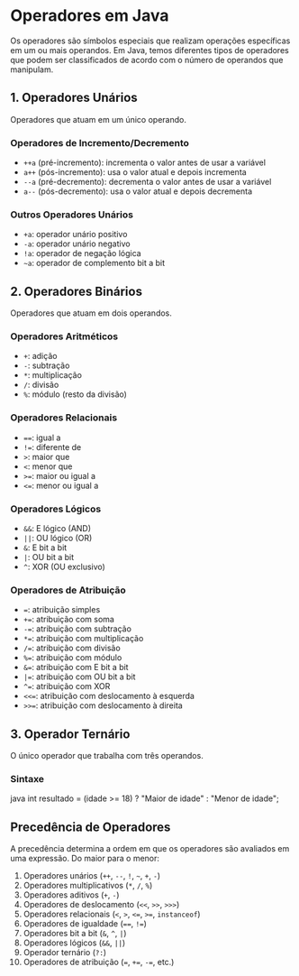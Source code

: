 # Operadores em Java

Os operadores são símbolos especiais que realizam operações específicas em um ou mais operandos. Em Java, temos diferentes tipos de operadores que podem ser classificados de acordo com o número de operandos que manipulam.

## 1. Operadores Unários
Operadores que atuam em um único operando.

### Operadores de Incremento/Decremento
- `++a` (pré-incremento): incrementa o valor antes de usar a variável
- `a++` (pós-incremento): usa o valor atual e depois incrementa
- `--a` (pré-decremento): decrementa o valor antes de usar a variável
- `a--` (pós-decremento): usa o valor atual e depois decrementa

### Outros Operadores Unários
- `+a`: operador unário positivo
- `-a`: operador unário negativo
- `!a`: operador de negação lógica
- `~a`: operador de complemento bit a bit

## 2. Operadores Binários
Operadores que atuam em dois operandos.

### Operadores Aritméticos
- `+`: adição
- `-`: subtração
- `*`: multiplicação
- `/`: divisão
- `%`: módulo (resto da divisão)

### Operadores Relacionais
- `==`: igual a
- `!=`: diferente de
- `>`: maior que
- `<`: menor que
- `>=`: maior ou igual a
- `<=`: menor ou igual a

### Operadores Lógicos
- `&&`: E lógico (AND)
- `||`: OU lógico (OR)
- `&`: E bit a bit
- `|`: OU bit a bit
- `^`: XOR (OU exclusivo)

### Operadores de Atribuição
- `=`: atribuição simples
- `+=`: atribuição com soma
- `-=`: atribuição com subtração
- `*=`: atribuição com multiplicação
- `/=`: atribuição com divisão
- `%=`: atribuição com módulo
- `&=`: atribuição com E bit a bit
- `|=`: atribuição com OU bit a bit
- `^=`: atribuição com XOR
- `<<=`: atribuição com deslocamento à esquerda
- `>>=`: atribuição com deslocamento à direita

## 3. Operador Ternário
O único operador que trabalha com três operandos.

### Sintaxe
java int resultado = (idade >= 18) ? "Maior de idade" : "Menor de idade";


## Precedência de Operadores
A precedência determina a ordem em que os operadores são avaliados em uma expressão. Do maior para o menor:

1. Operadores unários (`++`, `--`, `!`, `~`, `+`, `-`)
2. Operadores multiplicativos (`*`, `/`, `%`)
3. Operadores aditivos (`+`, `-`)
4. Operadores de deslocamento (`<<`, `>>`, `>>>`)
5. Operadores relacionais (`<`, `>`, `<=`, `>=`, `instanceof`)
6. Operadores de igualdade (`==`, `!=`)
7. Operadores bit a bit (`&`, `^`, `|`)
8. Operadores lógicos (`&&`, `||`)
9. Operador ternário (`?:`)
10. Operadores de atribuição (`=`, `+=`, `-=`, etc.)
